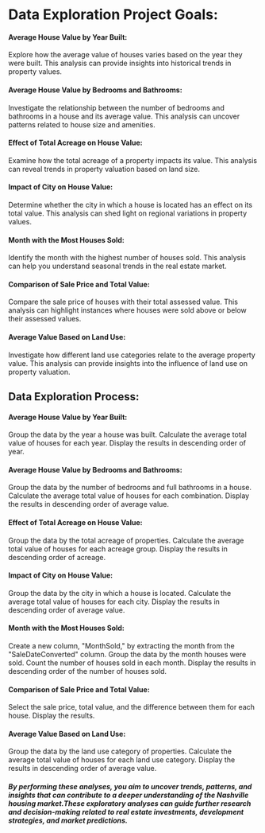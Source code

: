# Data Exploration Project Goals:

#### Average House Value by Year Built: 
Explore how the average value of houses varies based on the year they were built. This analysis can provide insights into historical trends in property values.

#### Average House Value by Bedrooms and Bathrooms: 
Investigate the relationship between the number of bedrooms and bathrooms in a house and its average value. This analysis can uncover patterns related to house size and amenities.

#### Effect of Total Acreage on House Value: 
Examine how the total acreage of a property impacts its value. This analysis can reveal trends in property valuation based on land size.

#### Impact of City on House Value: 
Determine whether the city in which a house is located has an effect on its total value. This analysis can shed light on regional variations in property values.

#### Month with the Most Houses Sold: 
Identify the month with the highest number of houses sold. This analysis can help you understand seasonal trends in the real estate market.

#### Comparison of Sale Price and Total Value: 
Compare the sale price of houses with their total assessed value. This analysis can highlight instances where houses were sold above or below their assessed values.

#### Average Value Based on Land Use: 
Investigate how different land use categories relate to the average property value. This analysis can provide insights into the influence of land use on property valuation.

## Data Exploration Process:

#### Average House Value by Year Built:

Group the data by the year a house was built.
Calculate the average total value of houses for each year.
Display the results in descending order of year.

#### Average House Value by Bedrooms and Bathrooms:

Group the data by the number of bedrooms and full bathrooms in a house.
Calculate the average total value of houses for each combination.
Display the results in descending order of average value.

#### Effect of Total Acreage on House Value:

Group the data by the total acreage of properties.
Calculate the average total value of houses for each acreage group.
Display the results in descending order of acreage.

#### Impact of City on House Value:

Group the data by the city in which a house is located.
Calculate the average total value of houses for each city.
Display the results in descending order of average value.

#### Month with the Most Houses Sold:

Create a new column, "MonthSold," by extracting the month from the "SaleDateConverted" column.
Group the data by the month houses were sold.
Count the number of houses sold in each month.
Display the results in descending order of the number of houses sold.

#### Comparison of Sale Price and Total Value:

Select the sale price, total value, and the difference between them for each house.
Display the results.

#### Average Value Based on Land Use:

Group the data by the land use category of properties.
Calculate the average total value of houses for each land use category.
Display the results in descending order of average value.

##### By performing these analyses, you aim to uncover trends, patterns, and insights that can contribute to a deeper understanding of the Nashville housing market.These exploratory analyses can guide further research and decision-making related to real estate investments, development strategies, and market predictions.
